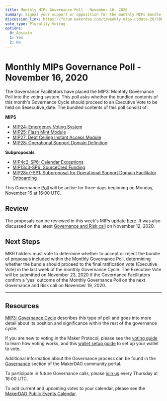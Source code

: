 ```yaml
---
title: Monthly MIPs Governance Poll - November 16, 2020
summary: Signal your support or opposition for the monthly MIPs bundle for November
discussion_link: https://forum.makerdao.com/t/weekly-mips-update-20/5009
vote_type: Plurality Voting
options:
  0: Abstain
  1: Yes
  2: No
---
```


# Monthly MIPs Governance Poll - November 16, 2020

The Governance Facilitators have placed the MIP3: Monthly Governance Poll into the voting system. This poll asks whether the bundled contents of this month's Governance Cycle should proceed to an Executive Vote to be held on $executive_date. The bundled contents of this poll consist of:

**MIPS**
- [MIP24: Emergency Voting System](https://forum.makerdao.com/t/mip24-emergency-voting-system-replaces-mip-5/4009/)
- [MIP25: Flash Mint Module](https://forum.makerdao.com/t/mip25-flash-mint-module/4400)
- [MIP27: Debt Ceiling Instant Access Module](https://forum.makerdao.com/t/mip27-debt-ceiling-instant-access-module/4625)
- [MIP28: Operational Support Domain Definition](https://forum.makerdao.com/t/mip28-operational-support-domain-definition/4627)

**Subproposals**
- [MIP4c2-SP6: Calendar Exceptions](https://forum.makerdao.com/t/mip4c2-sp6-calendar-exceptions/4546)
- [MIP13c3-SP6: SourceCred Funding](https://forum.makerdao.com/t/mip13c3-sp6-sourcecred-funding/4545)
- [MIP28c7-SP1: Subproposal for Operational Support Domain Facilitator Onboarding](https://forum.makerdao.com/t/mip28c7-sp1-subproposal-for-operational-support-domain-facilitator-onboarding/4628)

This Governance [Poll](https://community-development.makerdao.com/en/learn/governance/on-chain-gov) will be active for three days beginning on Monday, November 16 at 16:00 UTC.

## Review

The proposals can be reviewed in this week's MIPs update [here](https://forum.makerdao.com/t/weekly-mips-update-20/5009). It was also discussed on the latest [Governance and Risk call](https://forum.makerdao.com/t/agenda-discussion-scientific-governance-and-risk-118-thursday-november-12-16-00-utc/5008) on November 12, 2020.

## Next Steps

MKR holders must vote to determine whether to accept or reject the bundle of proposals included within the Monthly Governance Poll, determining whether the bundle should proceed to the final ratification vote (Executive Vote) in the last week of the monthly Governance Cycle. The Executive Vote will be submitted on November 23, 2020 if the Governance Facilitators confirm a 'yes' outcome of the Monthly Governance Poll on the next Governance and Risk call on November 19, 2020.

---

## Resources

[MIP3: Governance Cycle](https://github.com/makerdao/mips/blob/Accepted/MIP3/mip3.md) describes this type of poll and goes into more detail about its position and significance within the rest of the governance cycle.

If you are new to voting in the Maker Protocol, please see the [voting guide](https://community-development.makerdao.com/en/learn/governance/how-voting-works/) to learn how voting works, and this [wallet setup guide](https://community-development.makerdao.com/en/learn/governance/voting-setup/) to set up your wallet to vote.

Additional information about the Governance process can be found in the [Governance](https://community-development.makerdao.com/en/learn/governance) section of the MakerDAO community portal.

To participate in future Governance calls, please [join us](https://github.com/makerdao/community/tree/master/governance/governance-and-risk-meetings) every Thursday at 16:00 UTC.

To add current and upcoming votes to your calendar, please see the [MakerDAO Public Events Calendar](https://calendar.google.com/calendar/embed?src=makerdao.com_3efhm2ghipksegl009ktniomdk%40group.calendar.google.com&ctz=UTC&mode=week&showCalendars=0&showPrint=0).

